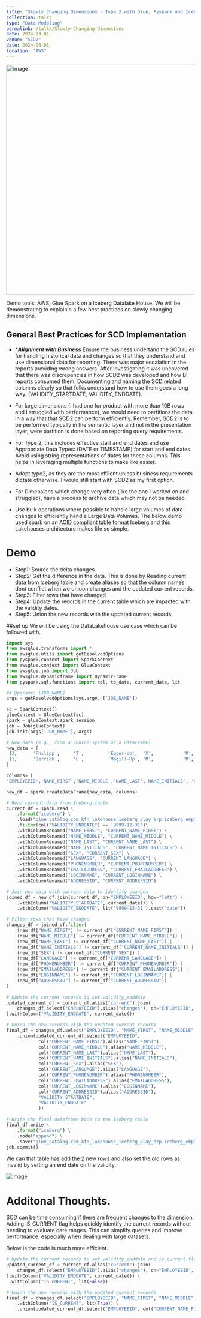 ```yaml
---
title: "Slowly Changing Dimensions - Type 2 with Glue, Pyspark and Iceberg"
collection: talks
type: "Data Modeling"
permalink: /talks/Slowly-Changing-Dimensions
date: 2024-03-01
venue: "SCD2"
date: 2024-06-01
location: "AWS"
---
```


<img width="613" alt="image" src="https://github.com/user-attachments/assets/a072ec41-d8f2-4007-bca0-3130f122c2ac">

Demo tools: AWS, Glue Spark on a Iceberg Datalake House. We will be demonstrating to explainin a few best practices on slowly changing dimensions. 

## General Best Practices for SCD Implementation
* ****Alignment with Business*** Ensure the business undertand the SCD rules for handling historical data and changes so that they understand and use dimensional data for reporting.
There was major escalation in the reports providing wrong answers. After investigating it was uncovered that there was discrepencies in how SCD2 was developed and how BI reports consumed them.
Documenting and naming the SCD related columns clearly so that folks understand how to use them goes a long way. (VALIDITY_STARTDATE, VALIDITY_ENDDATE).

* For large dimensions (I had one for product with more than 10B rows and I struggled with performance), we would need to partitions the data in a way that that SCD2 can perform efficiently. Remember, SCD2 is to be performed typically in the semantic layer and not in the presentation layer, were partition is done based on reporting query requirements.

* For Type 2, this includes effective start and end dates and use Appropriate Data Types: (DATE or TIMESTAMP) for start and end dates. Avoid using string representations of dates for these columns. This helps in leveraging multiple functions to make like easier.

* Adopt type2, as they are the most effiient unless business requirements dictate otherwise. I would still start with SCD2 as my first option.

* For Dimensions which change very often (like the one I worked on and struggled), have a process to archive data which may not be needed.

* Use bulk operations where possible to handle large volumes of data changes to efficiently handle Large Data Volumes. The below demo used spark on an ACID compliant table format Iceberg and this Lakehouses architecture makes life so simple.

# Demo

* Step1: Source the delta changes.
* Step2: Get the difference in the data. This is done by Reading current data from Iceberg table and create aliases so that the column names dont conflict when we unioon changes and the updated current records.
* Step3: Filter rows that have changed
* Step4: Update the records in the current table which are impacted with the validity dates.
* Step5: Union the new records with the updated current records

##set up
We will be using the DataLakehouse use case which can be followed with.

```python
import sys
from awsglue.transforms import *
from awsglue.utils import getResolvedOptions
from pyspark.context import SparkContext
from awsglue.context import GlueContext
from awsglue.job import Job
from awsglue.dynamicframe import DynamicFrame
from pyspark.sql.functions import col, to_date, current_date, lit

## @params: [JOB_NAME]
args = getResolvedOptions(sys.argv, ['JOB_NAME'])

sc = SparkContext()
glueContext = GlueContext(sc)
spark = glueContext.spark_session
job = Job(glueContext)
job.init(args['JOB_NAME'], args)

# New data (e.g., from a source system or a DataFrame)
new_data = [
 (2,      'Philipp',     'T',         'Egger-Up',  'X',           'M',     'F',    '603-610-2464',    'philipp.egger@itelo.info', 'philippm',    1000000002),
 (1,      'Derrick',     'L',         'Magill-Up', 'M',           'M',     'T',     '630-374-0306',    'derrick.magill@itelo.info','derrickm',  1000000001)
]

columns= [
'EMPLOYEEID','NAME_FIRST','NAME_MIDDLE','NAME_LAST','NAME_INITIALS', 'SEX', 'LANGUAGE', 'PHONENUMBER', 'EMAILADDRESS',             'LOGINNAME', 'ADDRESSID']

new_df = spark.createDataFrame(new_data, columns)

# Read current data from Iceberg table
current_df = spark.read \
    .format("iceberg") \
    .load("glue_catalog.com_kfn_lakehouse_iceberg_play_erp.iceberg_employee") \
    .filter(col("VALIDITY_ENDDATE") == '9999-12-31')\
    .withColumnRenamed("NAME_FIRST", "CURRENT_NAME_FIRST") \
    .withColumnRenamed("NAME_MIDDLE", "CURRENT_NAME_MIDDLE") \
    .withColumnRenamed("NAME_LAST", "CURRENT_NAME_LAST") \
    .withColumnRenamed("NAME_INITIALS", "CURRENT_NAME_INITIALS") \
    .withColumnRenamed("SEX", "CURRENT_SEX") \
    .withColumnRenamed("LANGUAGE", "CURRENT_LANGUAGE") \
    .withColumnRenamed("PHONENUMBER", "CURRENT_PHONENUMBER") \
    .withColumnRenamed("EMAILADDRESS", "CURRENT_EMAILADDRESS") \
    .withColumnRenamed("LOGINNAME", "CURRENT_LOGINNAME") \
    .withColumnRenamed("ADDRESSID", "CURRENT_ADDRESSID")

# Join new data with current data to identify changes
joined_df = new_df.join(current_df, on="EMPLOYEEID", how="left") \
    .withColumn("VALIDITY_STARTDATE", current_date()) \
    .withColumn("VALIDITY_ENDDATE", lit('9999-12-31').cast("date"))

# Filter rows that have changed
changes_df = joined_df.filter(
    (new_df["NAME_FIRST"] != current_df["CURRENT_NAME_FIRST"]) |
    (new_df["NAME_MIDDLE"] != current_df["CURRENT_NAME_MIDDLE"]) |
    (new_df["NAME_LAST"] != current_df["CURRENT_NAME_LAST"]) |
    (new_df["NAME_INITIALS"] != current_df["CURRENT_NAME_INITIALS"]) |
    (new_df["SEX"] != current_df["CURRENT_SEX"]) |
    (new_df["LANGUAGE"] != current_df["CURRENT_LANGUAGE"]) |
    (new_df["PHONENUMBER"] != current_df["CURRENT_PHONENUMBER"]) |
    (new_df["EMAILADDRESS"] != current_df["CURRENT_EMAILADDRESS"]) |
    (new_df["LOGINNAME"] != current_df["CURRENT_LOGINNAME"]) |
    (new_df["ADDRESSID"] != current_df["CURRENT_ADDRESSID"])
)

# Update the current records to set validity_enddate
updated_current_df = current_df.alias("current").join(
    changes_df.select("EMPLOYEEID").alias("changes"), on="EMPLOYEEID", how="inner"
).withColumn("VALIDITY_ENDDATE", current_date())

# Union the new records with the updated current records
final_df = changes_df.select("EMPLOYEEID", "NAME_FIRST", "NAME_MIDDLE", "NAME_LAST", 'NAME_INITIALS', 'SEX', 'LANGUAGE', 'PHONENUMBER', 'EMAILADDRESS', 'LOGINNAME', 'ADDRESSID', "VALIDITY_STARTDATE", "VALIDITY_ENDDATE") \
    .union(updated_current_df.select("EMPLOYEEID", 
            col("CURRENT_NAME_FIRST").alias("NAME_FIRST"), 
            col("CURRENT_NAME_MIDDLE").alias("NAME_MIDDLE"), 
            col("CURRENT_NAME_LAST").alias("NAME_LAST"), 
            col("CURRENT_NAME_INITIALS").alias("NAME_INITIALS"), 
            col("CURRENT_SEX").alias("SEX"), 
            col("CURRENT_LANGUAGE").alias("LANGUAGE"), 
            col("CURRENT_PHONENUMBER").alias("PHONENUMBER"), 
            col("CURRENT_EMAILADDRESS").alias("EMAILADDRESS"), 
            col("CURRENT_LOGINNAME").alias("LOGINNAME"), 
            col("CURRENT_ADDRESSID").alias("ADDRESSID"), 
            "VALIDITY_STARTDATE", 
            "VALIDITY_ENDDATE"
            ))

# Write the final dataframe back to the Iceberg table
final_df.write \
    .format("iceberg") \
    .mode("append") \
    .save("glue_catalog.com_kfn_lakehouse_iceberg_play_erp.iceberg_employee")
job.commit()
```

We can that table has add the 2 new rows and also set the old rows as invalid by setting an end date on the validity.

![image](https://github.com/user-attachments/assets/6cedde02-2582-4bcf-bb2a-76a6e617c4a0)


# Additonal Thoughts.

SCD can be time consuming if there are frequent changes to the dimension. Adding IS_CURRENT flag helps quickly identify the current records without needing to evaluate date ranges. This can simplify queries and improve performance, especially when dealing with large datasets.

Below is the code is much more efficient.

```python
# Update the current records to set validity_enddate and is_current flag
updated_current_df = current_df.alias("current").join(
    changes_df.select("EMPLOYEEID").alias("changes"), on="EMPLOYEEID", how="inner"
).withColumn("VALIDITY_ENDDATE", current_date()) \
 .withColumn("IS_CURRENT", lit(False))

# Union the new records with the updated current records
final_df = changes_df.select("EMPLOYEEID", "NAME_FIRST", "NAME_MIDDLE", "NAME_LAST", 'NAME_INITIALS', 'SEX', 'LANGUAGE', 'PHONENUMBER', 'EMAILADDRESS', 'LOGINNAME', 'ADDRESSID', "VALIDITY_STARTDATE", "VALIDITY_ENDDATE") \
    .withColumn("IS_CURRENT", lit(True)) \
    .union(updated_current_df.select("EMPLOYEEID", col("CURRENT_NAME_FIRST").alias("NAME_FIRST"), col("CURRENT_NAME_MIDDLE").alias("NAME_MIDDLE"), col("CURRENT_NAME_LAST").alias("NAME_LAST"), col("CURRENT_NAME_INITIALS").alias("NAME_INITIALS"), col("CURRENT_SEX").alias("SEX"), col("CURRENT_LANGUAGE").alias("LANGUAGE"), col("CURRENT_PHONENUMBER").alias("PHONENUMBER"), col("CURRENT_EMAILADDRESS").alias("EMAILADDRESS"), col("CURRENT_LOGINNAME").alias("LOGINNAME"), col("CURRENT_ADDRESSID").alias("ADDRESSID"), "VALIDITY_STARTDATE", "VALIDITY_ENDDATE", "IS_CURRENT"))
```
